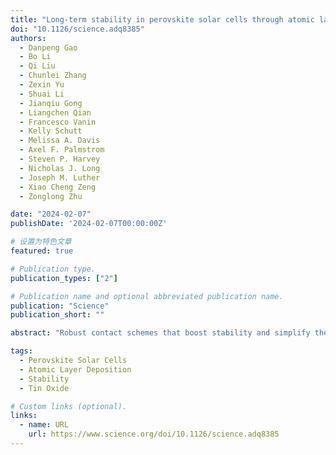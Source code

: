 ```yaml
---
title: "Long-term stability in perovskite solar cells through atomic layer deposition of tin oxide"
doi: "10.1126/science.adq8385"
authors:
  - Danpeng Gao
  - Bo Li
  - Qi Liu
  - Chunlei Zhang
  - Zexin Yu
  - Shuai Li
  - Jianqiu Gong
  - Liangchen Qian
  - Francesco Vanin
  - Kelly Schutt
  - Melissa A. Davis
  - Axel F. Palmstrom
  - Steven P. Harvey
  - Nicholas J. Long
  - Joseph M. Luther
  - Xiao Cheng Zeng
  - Zonglong Zhu

date: "2024-02-07"
publishDate: '2024-02-07T00:00:00Z'

# 设置为特色文章
featured: true

# Publication type.
publication_types: ["2"]

# Publication name and optional abbreviated publication name.
publication: "Science"
publication_short: ""

abstract: "Robust contact schemes that boost stability and simplify the production process are needed for perovskite solar cells (PSCs). We codeposited perovskite and hole-selective contact while protecting the perovskite to enable deposition of SnOx/Ag without the use of a fullerene. The SnOx, prepared through atomic layer deposition, serves as a durable inorganic electron transport layer. Tailoring the oxygen vacancy defects in the SnOx layer led to power conversion efficiencies (PCEs) of >25%. Our devices exhibit superior stability over conventional p-i-n PSCs, successfully meeting several benchmark stability tests."

tags:
  - Perovskite Solar Cells
  - Atomic Layer Deposition
  - Stability
  - Tin Oxide

# Custom links (optional).
links:
  - name: URL
    url: https://www.science.org/doi/10.1126/science.adq8385
---
```

